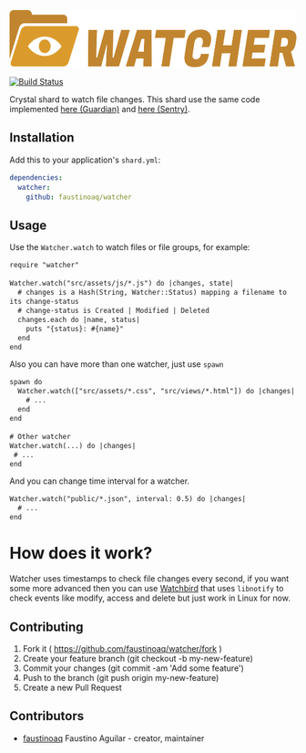 <p align="center"><img src="logo/logotype_horizontal.png" alt="watcher" height="100px"></p>

[![Build Status](https://travis-ci.org/faustinoaq/watcher.svg?branch=master)](https://travis-ci.org/faustinoaq/watcher)

Crystal shard to watch file changes. This shard use the same code implemented [here (Guardian)](https://github.com/f/guardian/blob/master/src/guardian/watcher.cr#L45) and [here (Sentry)](https://github.com/samueleaton/sentry/blob/master/src/sentry.cr#L52).

## Installation

Add this to your application's `shard.yml`:

```yaml
dependencies:
  watcher:
    github: faustinoaq/watcher
```

## Usage

Use the `Watcher.watch` to watch files or file groups, for example:

```crystal
require "watcher"

Watcher.watch("src/assets/js/*.js") do |changes, state|
  # changes is a Hash(String, Watcher::Status) mapping a filename to its change-status
  # change-status is Created | Modified | Deleted
  changes.each do |name, status|
    puts "{status}: #{name}"
  end
end
```

Also you can have more than one watcher, just use `spawn`

```crystal
spawn do
  Watcher.watch(["src/assets/*.css", "src/views/*.html"]) do |changes|
    # ...
  end
end

# Other watcher
Watcher.watch(...) do |changes|
 # ...
end
```

And you can change time interval for a watcher.

```crystal
Watcher.watch("public/*.json", interval: 0.5) do |changes|
  # ...
end
```

# How does it work?

Watcher uses timestamps to check file changes every second, if you want some more advanced then you can use [Watchbird](https://github.com/agatan/watchbird) that uses `libnotify` to check events like modify, access and delete but just work in Linux for now.

## Contributing

1. Fork it ( https://github.com/faustinoaq/watcher/fork )
2. Create your feature branch (git checkout -b my-new-feature)
3. Commit your changes (git commit -am 'Add some feature')
4. Push to the branch (git push origin my-new-feature)
5. Create a new Pull Request

## Contributors

- [faustinoaq](https://github.com/faustinoaq) Faustino Aguilar - creator, maintainer
